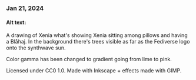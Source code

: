 ### Jan 21, 2024

#### Alt text:

A drawing of Xenia what's showing Xenia sitting among pillows and having a Blåhaj. In the background there's trees visible as far as the Fediverse logo onto the synthwave sun.

Color gamma has been changed to gradient going from lime to pink.

Licensed under CC0 1.0.
Made with Inkscape + effects made with GIMP.

